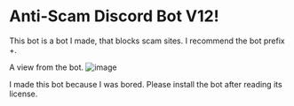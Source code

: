 # Anti-Scam Discord Bot V12!

This bot is a bot I made, that blocks scam sites. I recommend the bot prefix +.

A view from the bot.
 ![image](https://now-a.go-get-a.life/5nXuyTRvQ.gif)

I made this bot because I was bored. Please install the bot after reading its license.

